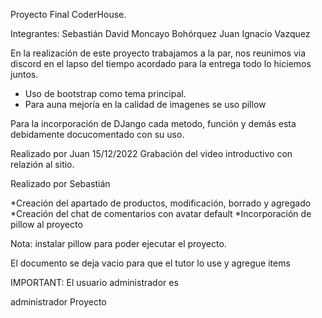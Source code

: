Proyecto Final CoderHouse.

Integrantes: Sebastián David Moncayo Bohórquez
             Juan Ignacio Vazquez 

En la realización de este proyecto trabajamos a la par, nos reunimos via discord en el lapso del tiempo acordado para la entrega todo lo hiciemos juntos.

* Uso de bootstrap como tema principal.
* Para auna mejoría en la calidad de imagenes se uso pillow

Para la incorporación de DJango cada metodo, función y demás esta debidamente docucomentado con su uso.




Realizado por Juan
 15/12/2022 Grabación del video introductivo con relazión al sitio.




Realizado por Sebastián


 *Creación del apartado de productos, modificación, borrado y agregado
 *Creación del chat de comentarios con avatar default
 *Incorporación de pillow al proyecto




 Nota: instalar pillow para poder ejecutar el proyecto.


 El documento se deja vacio para que el tutor lo use y agregue items

 IMPORTANT: El usuario administrador es

 administrador
 Proyecto
 
